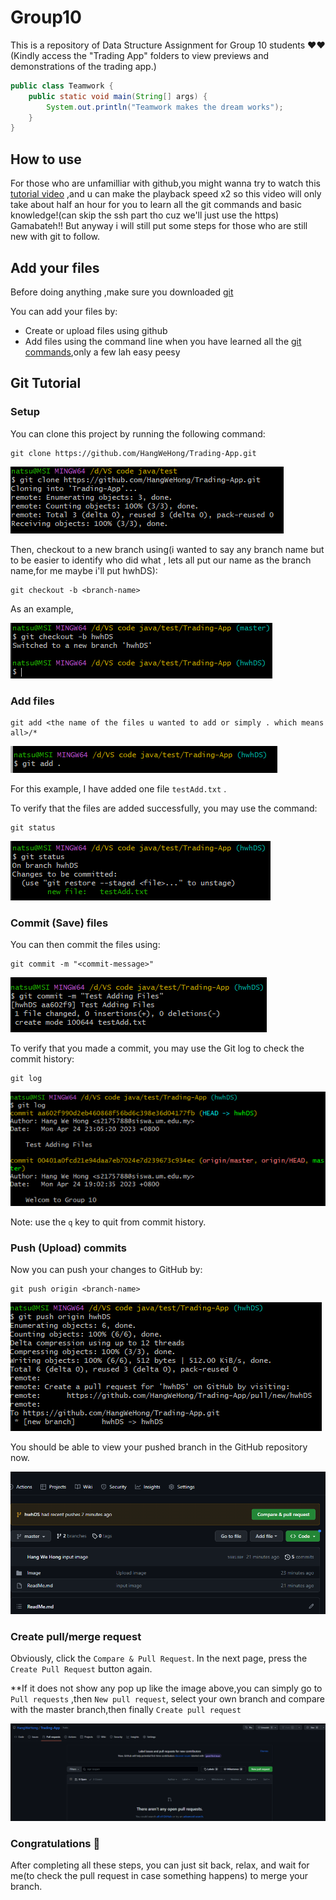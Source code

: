 # Group10

This is a repository of Data Structure Assignment for Group 10 students ❤❤
(Kindly access the "Trading App" folders to view previews and demonstrations of the trading app.)

```java
public class Teamwork {
    public static void main(String[] args) {
        System.out.println("Teamwork makes the dream works");
    }
}
```

## How to use

For those who are unfamilliar with github,you might wanna try to watch this [tutorial video](https://www.youtube.com/watch?v=RGOj5yH7evk) ,and u can make the playback speed x2 so this video will only take about half an hour for you to learn all the git commands and basic knowledge!(can skip the ssh part tho cuz we'll just use the https) Gamabateh!! But anyway i will still put some steps for those who are still new with git to follow.

## Add your files
Before doing anything ,make sure you downloaded [git](https://www.atlassian.com/git/tutorials/install-git?section=git-for-mac-installer)

You can add your files by:

- Create or upload files using github
- Add files using the command line when you have learned all the [git commands](https://gist.github.com/gwenf/19e5748a5391929e8e938a22c8a4b3f2),only a few lah easy peesy


## Git Tutorial

### Setup

You can clone this project by running the following command:

```shell
git clone https://github.com/HangWeHong/Trading-App.git
```

![](Image/ReadMe1.png)

Then, checkout to a new branch using(i wanted to say any branch name but to be easier to identify who did what , lets all put our name as the branch name,for me maybe i'll put hwhDS):

```shell
git checkout -b <branch-name>
```

As an example,

![](Image/ReadMe2.png)


### Add files

```shell
git add <the name of the files u wanted to add or simply . which means all>/*
```

![](Image/ReadMe3.png)

For this example, I have added one file `testAdd.txt` .

To verify that the files are added successfully, you may use the command:

```shell
git status
```

![](Image/ReadMe4.png)

### Commit (Save) files

You can then commit the files using:

```shell
git commit -m "<commit-message>"
```

![](Image/ReadMe5.png)

To verify that you made a commit, you may use the Git log to check the commit history:

```shell
git log
```

![](Image/ReadMe6.png)

Note: use the `q` key to quit from commit history.

### Push (Upload) commits

Now you can push your changes to GitHub by:

```shell
git push origin <branch-name>
```

![](Image/ReadMe7.png)

You should be able to view your pushed branch in the GitHub repository now.

![](Image/ReadMe8.png)


### Create pull/merge request

Obviously, click the `Compare & Pull Request`. In the next page, press the `Create Pull Request` button again.

**If it does not show any pop up like the image above,you can simply go to `Pull requests` ,then `New pull request`, select your own branch and compare with the master branch,then finally `Create pull request`

![](Image/ReadMe9.png)

### Congratulations 🎉

After completing all these steps, you can just sit back, relax, and wait for me(to check the pull request in case something happens) to merge your branch.

